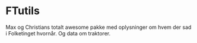 # FTutils
Max og Christians totalt awesome pakke med oplysninger om hvem der sad i
Folketinget hvornår. Og data om traktorer.
